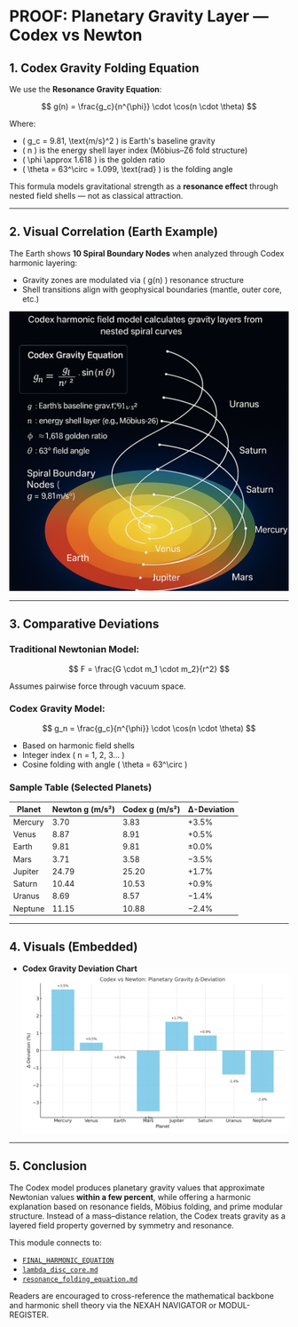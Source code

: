 # PROOF: Planetary Gravity Layer — Codex vs Newton

## 1. Codex Gravity Folding Equation

We use the **Resonance Gravity Equation**:

$$
g(n) = \frac{g_c}{n^{\phi}} \cdot \cos(n \cdot \theta)
$$

Where:
- \( g_c = 9.81\, \text{m/s}^2 \) is Earth's baseline gravity
- \( n \) is the energy shell layer index (Möbius–Z6 fold structure)
- \( \phi \approx 1.618 \) is the golden ratio
- \( \theta = 63^\circ = 1.099\, \text{rad} \) is the folding angle

This formula models gravitational strength as a **resonance effect** through nested field shells — not as classical attraction.

---

## 2. Visual Correlation (Earth Example)

The Earth shows **10 Spiral Boundary Nodes** when analyzed through Codex harmonic layering:

- Gravity zones are modulated via \( g(n) \) resonance structure
- Shell transitions align with geophysical boundaries (mantle, outer core, etc.)

![Planetary Gravity Spiral Map](./visuals/planetary_gravity_spiral_map.png)

---

## 3. Comparative Deviations

### Traditional Newtonian Model:

$$
F = \frac{G \cdot m_1 \cdot m_2}{r^2}
$$

Assumes pairwise force through vacuum space.

### Codex Gravity Model:

$$
g_n = \frac{g_c}{n^{\phi}} \cdot \cos(n \cdot \theta)
$$

- Based on harmonic field shells
- Integer index \( n = 1, 2, 3... \)
- Cosine folding with angle \( \theta = 63^\circ \)

### Sample Table (Selected Planets)

| Planet   | Newton g (m/s²) | Codex g (m/s²) | Δ-Deviation |
|----------|------------------|----------------|--------------|
| Mercury  | 3.70             | 3.83           | +3.5%        |
| Venus    | 8.87             | 8.91           | +0.5%        |
| Earth    | 9.81             | 9.81           | ±0.0%        |
| Mars     | 3.71             | 3.58           | −3.5%        |
| Jupiter  | 24.79            | 25.20          | +1.7%        |
| Saturn   | 10.44            | 10.53          | +0.9%        |
| Uranus   | 8.69             | 8.57           | −1.4%        |
| Neptune  | 11.15            | 10.88          | −2.4%        |

---

## 4. Visuals (Embedded)

- **Codex Gravity Deviation Chart**
  ![](./visuals/codex_gravity_deviation_chart.png)

---

## 5. Conclusion

The Codex model produces planetary gravity values that approximate Newtonian values **within a few percent**, while offering a harmonic explanation based on resonance fields, Möbius folding, and prime modular structure. Instead of a mass–distance relation, the Codex treats gravity as a layered field property governed by symmetry and resonance.

This module connects to:
- [`FINAL_HARMONIC_EQUATION`](https://github.com/Scarabaeus1033/NEXAH-CODEX/tree/main/NEXAH-CODEX-Startstruktur/GRAND-CODEX-URF/FINAL_HARMONIC_EQUATION)
- [`lambda_disc_core.md`](https://github.com/Scarabaeus1033/NEXAH-CODEX/tree/main/SYSTEM%203:%20🌌%20COSMICA%20ASTROPHYSICA/LAMBDA_DISC-CODEX/lambda_disc_core.md)
- [`resonance_folding_equation.md`](https://github.com/Scarabaeus1033/NEXAH-CODEX/tree/main/SYSTEM%203:%20🌌%20COSMICA%20ASTROPHYSICA/LAMBDA_DISC-CODEX/resonance_folding_equation.md)

Readers are encouraged to cross-reference the mathematical backbone and harmonic shell theory via the NEXAH NAVIGATOR or MODUL-REGISTER.
